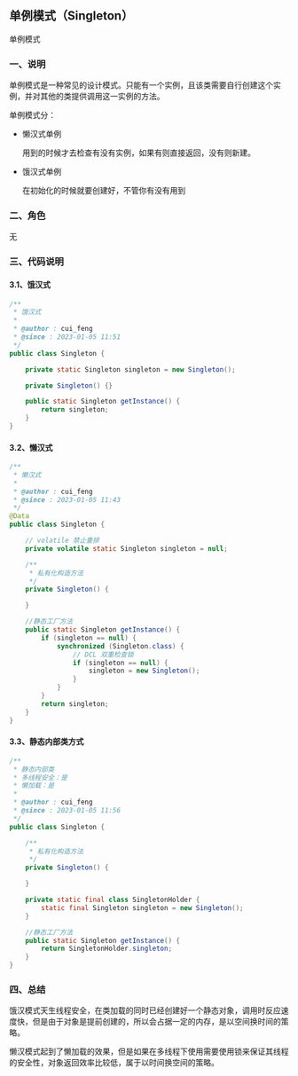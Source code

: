 ## 单例模式（Singleton）

单例模式

### 一、说明

单例模式是一种常见的设计模式。只能有一个实例，且该类需要自行创建这个实例，并对其他的类提供调用这一实例的方法。

单例模式分：

- 懒汉式单例

  用到的时候才去检查有没有实例，如果有则直接返回，没有则新建。

- 饿汉式单例

  在初始化的时候就要创建好，不管你有没有用到

### 二、角色

无

### 三、代码说明

#### 3.1、饿汉式

```java
/**
 * 饿汉式
 *
 * @author : cui_feng
 * @since : 2023-01-05 11:51
 */
public class Singleton {

    private static Singleton singleton = new Singleton();

    private Singleton() {}

    public static Singleton getInstance() {
        return singleton;
    }
}
```

#### 3.2、懒汉式

```java
/**
 * 懒汉式
 *
 * @author : cui_feng
 * @since : 2023-01-05 11:43
 */
@Data
public class Singleton {

    // volatile 禁止重排
    private volatile static Singleton singleton = null;

    /**
     * 私有化构造方法
     */
    private Singleton() {

    }

    //静态工厂方法
    public static Singleton getInstance() {
        if (singleton == null) {
            synchronized (Singleton.class) {
                // DCL 双重检查锁
                if (singleton == null) {
                    singleton = new Singleton();
                }
            }
        }
        return singleton;
    }
}
```

#### 3.3、静态内部类方式

```java
/**
 * 静态内部类
 * 多线程安全：是
 * 懒加载：是
 *
 * @author : cui_feng
 * @since : 2023-01-05 11:56
 */
public class Singleton {

    /**
     * 私有化构造方法
     */
    private Singleton() {

    }

    private static final class SingletonHolder {
        static final Singleton singleton = new Singleton();
    }

    //静态工厂方法
    public static Singleton getInstance() {
        return SingletonHolder.singleton;
    }
}

```

### 四、总结

饿汉模式天生线程安全，在类加载的同时已经创建好一个静态对象，调用时反应速度快，但是由于对象是提前创建的，所以会占据一定的内存，是以空间换时间的策略。

懒汉模式起到了懒加载的效果，但是如果在多线程下使用需要使用锁来保证其线程的安全性，对象返回效率比较低，属于以时间换空间的策略。

